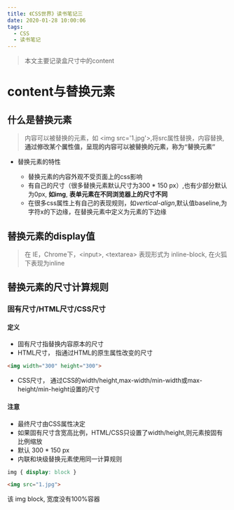 ```yaml
---
title: 《CSS世界》读书笔记三
date: 2020-01-28 10:00:06
tags:
  - CSS
  - 读书笔记
---
```


> 本文主要记录盒尺寸中的content

# content与替换元素

## 什么是替换元素
> 内容可以被替换的元素，如 \<img src='1.jpg'>,将src属性替换，内容替换,**通过修改某个属性值，呈现的内容可以被替换的元素，称为“替换元素”**
- 替换元素的特性

  - 替换元素的内容外观不受页面上的css影响
  - 有自己的尺寸（很多替换元素默认尺寸为300 * 150 px）,也有少部分默认为0px, **如img**, **表单元素在不同浏览器上的尺寸不同**
  - 在很多css属性上有自己的表现规则，如*vertical-align*,默认值baseline,为字符x的下边缘，在替换元素中定义为元素的下边缘

## 替换元素的display值

> 在 IE，Chrome下，\<input>, \<textarea> 表现形式为 inline-block, 在火狐下表现为inline

## 替换元素的尺寸计算规则

### 固有尺寸/HTML尺寸/CSS尺寸

#### 定义

- 固有尺寸指替换内容原本的尺寸
- HTML尺寸， 指通过HTML的原生属性改变的尺寸
```html
<img width="300" height="300">
```
- CSS尺寸， 通过CSS的width/height,max-width/min-width或max-height/min-height设置的尺寸

#### 注意

- 最终尺寸由CSS属性决定
- 如果固有尺寸含宽高比例，HTML/CSS只设置了width/height,则元素按固有比例缩放
- 默认 300 * 150 px
- 内联和块级替换元素使用同一计算规则

```css
img { display: block }
```
```html
<img src="1.jpg">
```
该 img block, 宽度没有100%容器